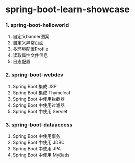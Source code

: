 # spring-boot-learn-showcase


### 1. spring-boot-helloworld

1. 自定义banner图案
2. 自定义异常页面
3. 多环境配置Profile
4. 读取属性文件信息
5. 日志配置

### 2. spring-boot-webdev
1. Spring Boot 集成 JSP
2. Spring Boot 集成 Thymeleaf
3. Spring Boot 中使用拦截器
4. Spring Boot 中使用过滤器
5. Spring Boot 中使用 Servlet

### 3. spring-boot-dataaccess
1. Spring Boot 中使用事务
2. Spring Boot 中使用 JDBC
3. Spring Boot 中使用 JPA
4. Spring Boot 中使用 MyBatis